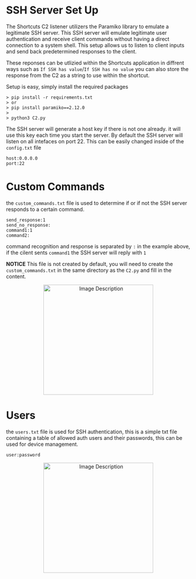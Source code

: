 # SSH Server Set Up

The Shortcuts C2 listener utilizers the Paramiko library to emulate a legitimate SSH server. This SSH server will emulate legitimate user authentication and receive client commands without having a direct connection to a system shell. This setup allows us to listen to client inputs and send back predetermined responses to the client. 

These reponses can be utlizied within the Shortcuts application in diffrent ways such as `If SSH has value`/`If SSH has no value` you can also store the response from the C2 as a string to use within the shortcut. 

Setup is easy, simply install the required packages 
```
> pip install -r requirements.txt
> or
> pip install paramiko==2.12.0
>
> python3 C2.py
```
The SSH server will generate a host key if there is not one already. it will use this key each time you start the server. By default the SSH server will listen on all intefaces on port 22. This can be easily changed inside of the `config.txt` file
```
host:0.0.0.0
port:22
```
# Custom Commands

the `custom_commands.txt` file is used to determine if or if not the SSH server responds to a certain command. 

```
send_response:1
send_no_response:
command1:1
command2:
```
command recognition and response is separated by `:` in the example above, if the cilent sents `command1` the SSH server will reply with `1`

**NOTICE** This file is not created by default, you will need to create the `custom_commands.txt` in the same directory as the `C2.py` and fill in the content. 

<p align="center">
  <img src="https://github.com/user-attachments/assets/6691d881-f2c4-48b2-88df-dc6e29c048d0" alt="Image Description" width="300" height="auto">
</p>


# Users 

the `users.txt` file is used for SSH authentication, this is a simple txt file containing a table of allowed auth users and their passwords, this can be used for device management. 
```
user:password
```
<p align="center">
  <img src="https://github.com/user-attachments/assets/71ed141e-f748-47a4-b09d-914437b4d897" alt="Image Description" width="300" height="auto">
</p>

